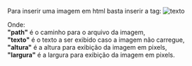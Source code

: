 Para inserir uma imagem em html basta inserir a tag:
	<img src="path" alt="texto" height="altura" width="largura">

Onde:<br/>
<b>"path"</b> é o caminho para o arquivo da imagem,<br/>
<b>"texto"</b> é o texto a ser exibido caso a imagem não carregue,<br/>
<b>"altura"</b> é a altura para exibição da imagem em pixels,<br/>
<b>"largura"</b> é a largura para exibição da imagem em pixels.
